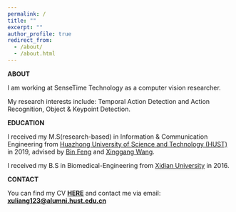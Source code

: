 ```yaml
---
permalink: /
title: ""
excerpt: ""
author_profile: true
redirect_from:
  - /about/
  - /about.html
---
```

**ABOUT**

I am working at SenseTime Technology as a computer vision researcher.

My research interests include: Temporal Action Detection and Action Recognition, Object & Keypoint Detection.

**EDUCATION**

I received my M.S(research-based) in Information & Communication Engineering from [Huazhong University of Science and Technology (HUST)](http://english.hust.edu.cn/) in 2019, advised by [Bin Feng](https://ieeexplore.ieee.org/author/37290322400) and [Xinggang Wang](https://xwcv.github.io/).

I received my B.S in Biomedical-Engineering from [Xidian University](https://en.xidian.edu.cn/) in 2016.

**CONTACT**

You can find my CV [**HERE**](https://LiangXu123.github.io/files/CV_LiangXu.pdf) and contact me via email: **<xuliang123@alumni.hust.edu.cn>**
